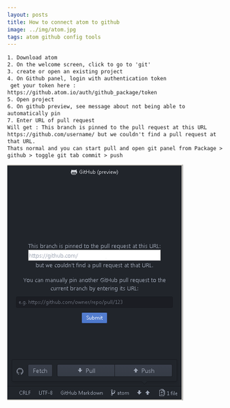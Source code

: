 ```yaml
---
layout: posts
title: How to connect atom to github
image: ../img/atom.jpg
tags: atom github config tools
---
```


    1. Download atom
    2. On the welcome screen, click to go to 'git'
    3. create or open an existing project
    4. On Github panel, login with authentication token
     get your token here : https://github.atom.io/auth/github_package/token
    5. Open project
    6. On github preview, see message about not being able to automatically pin
    7. Enter URL of pull request
    Will get : This branch is pinned to the pull request at this URL https://github.com/username/ but we couldn't find a pull request at that URL.
    Thats normal and you can start pull and open git panel from Package > github > toggle git tab commit > push

![atom_cap1](/img/atom_cap1.png)
